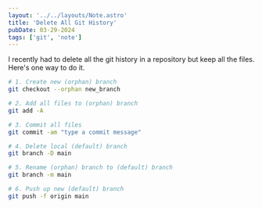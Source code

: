 ```yaml
---
layout: '../../layouts/Note.astro'
title: 'Delete All Git History'
pubDate: 03-29-2024
tags: ['git', 'note']
---
```


I recently had to delete all the git history in a repository but keep all the files. Here's one way to do it. 

```bash
# 1. Create new (orphan) branch
git checkout --orphan new_branch

# 2. Add all files to (orphan) branch
git add -A

# 3. Commit all files
git commit -am "type a commit message"

# 4. Delete local (default) branch
git branch -D main

# 5. Rename (orphan) branch to (default) branch
git branch -m main

# 6. Push up new (default) branch
git push -f origin main
```